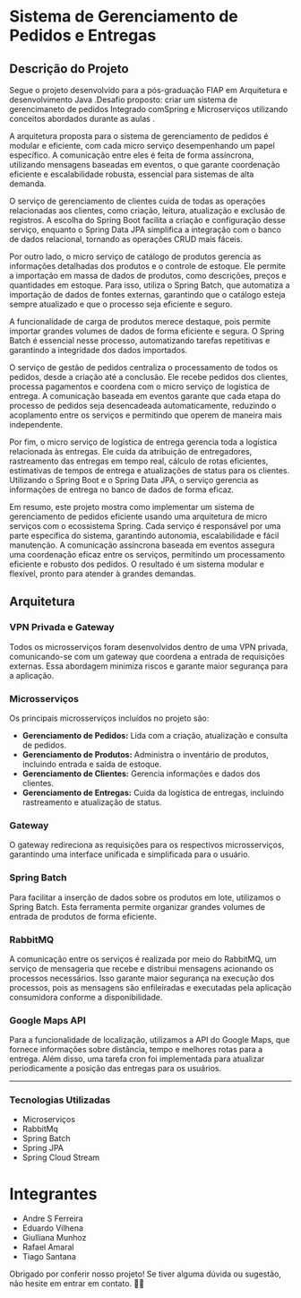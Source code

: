 # Sistema de Gerenciamento de Pedidos e Entregas

## Descrição do Projeto

Segue o projeto desenvolvido para a pós-graduação FIAP em Arquitetura e desenvolvimento Java .Desafio proposto: criar um sistema de gerencimaneto de pedidos Integrado comSpring e Microserviços utilizando conceitos abordados durante as aulas .

A arquitetura proposta para o sistema de gerenciamento de pedidos é modular e eficiente, com cada micro serviço desempenhando um papel específico. A comunicação entre eles é feita de forma assíncrona, utilizando mensagens baseadas em eventos, o que garante coordenação eficiente e escalabilidade robusta, essencial para sistemas de alta demanda.

O serviço de gerenciamento de clientes cuida de todas as operações relacionadas aos clientes, como criação, leitura, atualização e exclusão de registros. A escolha do Spring Boot facilita a criação e configuração desse serviço, enquanto o Spring Data JPA simplifica a integração com o banco de dados relacional, tornando as operações CRUD mais fáceis.

Por outro lado, o micro serviço de catálogo de produtos gerencia as informações detalhadas dos produtos e o controle de estoque. Ele permite a importação em massa de dados de produtos, como descrições, preços e quantidades em estoque. Para isso, utiliza o Spring Batch, que automatiza a importação de dados de fontes externas, garantindo que o catálogo esteja sempre atualizado e que o processo seja eficiente e seguro.

A funcionalidade de carga de produtos merece destaque, pois permite importar grandes volumes de dados de forma eficiente e segura. O Spring Batch é essencial nesse processo, automatizando tarefas repetitivas e garantindo a integridade dos dados importados.

O serviço de gestão de pedidos centraliza o processamento de todos os pedidos, desde a criação até a conclusão. Ele recebe pedidos dos clientes, processa pagamentos e coordena com o micro serviço de logística de entrega. A comunicação baseada em eventos garante que cada etapa do processo de pedidos seja desencadeada automaticamente, reduzindo o acoplamento entre os serviços e permitindo que operem de maneira mais independente.

Por fim, o micro serviço de logística de entrega gerencia toda a logística relacionada às entregas. Ele cuida da atribuição de entregadores, rastreamento das entregas em tempo real, cálculo de rotas eficientes, estimativas de tempos de entrega e atualizações de status para os clientes. Utilizando o Spring Boot e o Spring Data JPA, o serviço gerencia as informações de entrega no banco de dados de forma eficaz.

Em resumo, este projeto mostra como implementar um sistema de gerenciamento de pedidos eficiente usando uma arquitetura de micro serviços com o ecossistema Spring. Cada serviço é responsável por uma parte específica do sistema, garantindo autonomia, escalabilidade e fácil manutenção. A comunicação assíncrona baseada em eventos assegura uma coordenação eficaz entre os serviços, permitindo um processamento eficiente e robusto dos pedidos. O resultado é um sistema modular e flexível, pronto para atender à grandes demandas.

## Arquitetura

### VPN Privada e Gateway

Todos os microsserviços foram desenvolvidos dentro de uma VPN privada, comunicando-se com um gateway que coordena a entrada de requisições externas. Essa abordagem minimiza riscos e garante maior segurança para a aplicação.

### Microsserviços

Os principais microsserviços incluídos no projeto são:

- **Gerenciamento de Pedidos:** Lida com a criação, atualização e consulta de pedidos.
- **Gerenciamento de Produtos:** Administra o inventário de produtos, incluindo entrada e saída de estoque.
- **Gerenciamento de Clientes:** Gerencia informações e dados dos clientes.
- **Gerenciamento de Entregas:** Cuida da logística de entregas, incluindo rastreamento e atualização de status.

### Gateway

O gateway redireciona as requisições para os respectivos microsserviços, garantindo uma interface unificada e simplificada para o usuário.

### Spring Batch

Para facilitar a inserção de dados sobre os produtos em lote, utilizamos o Spring Batch. Esta ferramenta permite organizar grandes volumes de entrada de produtos de forma eficiente.

### RabbitMQ

A comunicação entre os serviços é realizada por meio do RabbitMQ, um serviço de mensageria que recebe e distribui mensagens acionando os processos necessários. Isso garante maior segurança na execução dos processos, pois as mensagens são enfileiradas e executadas pela aplicação consumidora conforme a disponibilidade.

### Google Maps API

Para a funcionalidade de localização, utilizamos a API do Google Maps, que fornece informações sobre distância, tempo e melhores rotas para a entrega. Além disso, uma tarefa cron foi implementada para atualizar periodicamente a posição das entregas para os usuários.

---

### Tecnologias Utilizadas
  - Microserviços
  - RabbitMq 
  - Spring Batch
  - Spring JPA
  - Spring Cloud Stream


# Integrantes 
 * Andre S Ferreira
 * Eduardo Vilhena
 * Giulliana Munhoz
 * Rafael Amaral
 * Tiago Santana

Obrigado por conferir nosso projeto! Se tiver alguma dúvida ou sugestão, não hesite em entrar em contato. 🚀✨
